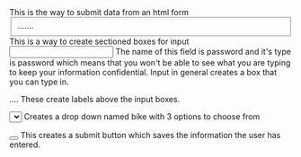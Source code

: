 <form method = "post" action = "/post">
This is the way to submit data from an html form 

<fieldset> ....... </fieldset> 
This is a way to create sectioned boxes for input 

<input type= "password" name = "password">
The name of this field is password and it's type is password which means that you won't be able to see what you are typing to keep your information confidential. Input in general creates a box that you can type in.

<label> .... </label> 
These create labels above the input boxes.

<select name ="bike">.....</select>
Creates a drop down named bike with 3 options to choose from

<button type= "submit"> </button>
This creates a submit button which saves the information the user has entered. 